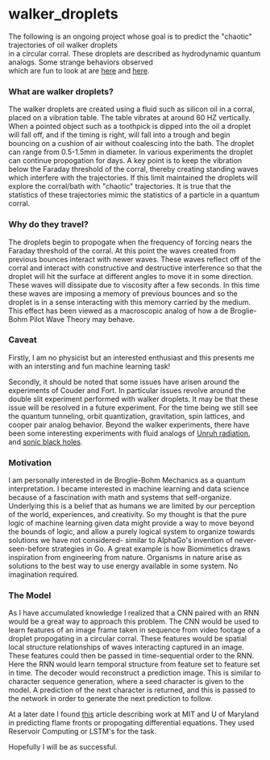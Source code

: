 # walker_droplets
The following is an ongoing project whose goal is to predict the "chaotic" trajectories of oil walker droplets<br>
in a circular corral.  These droplets are described as hydrodynamic quantum analogs. Some strange behaviors observed<br> 
which are fun to look at are [here](https://www.youtube.com/watch?v=-2yYgfaU6Ik) and [here](https://www.youtube.com/watch?v=MP-NZ5EoTm4).<br>

### What are walker droplets?
The walker droplets are created using a fluid such as silicon oil in a corral, placed on a vibration table. The table
vibrates at around 60 HZ vertically.  When a pointed object such as a toothpick is dipped into the oil a droplet will
fall off, and if the timing is right, will fall into a trough and begin bouncing on a cushion of air without coalescing
into the bath. The droplet can range from 0.5-1.5mm in diameter. In various experiments the droplet can continue propogation
for days. A key point is to keep the vibration below the Faraday threshold of the corral, thereby creating standing waves
which interfere with the trajectories. If this limit maintained the droplets will explore the corral/bath with "chaotic" 
trajectories.  It is true that the statistics of these trajectories mimic the statistics of a particle in a quantum corral.

### Why do they travel?
The droplets begin to propogate when the frequency of forcing nears the Faraday threshold of the corral.  At this point the
waves created from previous bounces interact with newer waves.  These waves reflect off of the corral and interact with
constructive and destructive interference so that the droplet will hit the surface at different angles to move it in some
direction.  These waves will dissipate due to viscosity after a few seconds.  In this time these waves are imposing a memory
of previous bounces and so the droplet is in a sense interacting with this memory carried by the medium. This effect has been
viewed as a macroscopic analog of how a de Broglie-Bohm Pilot Wave Theory may behave.  

### Caveat
Firstly, I am no physicist but an interested enthusiast and this presents me with an intersting and fun machine learning task!

Secondly, it should be noted that some issues have arisen around the experiments of Couder and Fort. In particular issues
revolve around the double slit experiment performed with walker droplets. It may be that these issue will be resolved in a 
future experiment. For the time being we still see the quantum tunneling, orbit quantization, gravitation, spin lattices, and 
cooper pair analog behavior. Beyond the walker experiments, there have been some interesting experiments with fluid analogs of
[Unruh radiation](https://journals.aps.org/pra/abstract/10.1103/PhysRevA.98.022118), and [sonic black holes](https://www.quantamagazine.org/philosophers-debate-new-sonic-black-hole-discovery-20190625/).  

### Motivation
I am personally interested in de Broglie-Bohm Mechanics as a quantum interpretation.  I became interested in machine learning
and data science because of a fascination with math and systems that self-organize. Underlying this is a belief that as humans
we are limited by our perception of the world, experiences, and creativity.  So my thought is that the pure logic of machine
learning given data might provide a way to move beyond the bounds of logic, and allow a purely logical system to organize
towards solutions we have not considered- similar to AlphaGo's invention of never-seen-before strategies in Go. A great 
example is how Biomimetics draws inspiration from engineering from nature. Organisms in nature arise as solutions to the best
way to use energy available in some system.  No imagination required. 

### The Model
As I have accumulated knowledge I realized that a CNN paired with an RNN would be a great way to approach this problem. The
CNN would be used to learn features of an image frame taken in sequence from video footage of a droplet propogating
in a circular corral. These features would be spatial local structure relationships of waves interacting captured in an image. 
These features could then be passed in time-sequential order to the RNN. Here the RNN would learn temporal structure from 
feature set to feature set in time. The decoder would reconstruct a prediction image. This is similar to character sequence
generation, where a seed character is given to the model. A prediction of the next character is returned, and this is passed
to the network in order to generate the next prediction to follow.

At a later date I found [this](https://www.quantamagazine.org/machine-learnings-amazing-ability-to-predict-chaos-20180418/) 
article describing work at MIT and U of Maryland in predicting flame fronts or propogating differential equations. They used Reservoir Computing or LSTM's for the task.

Hopefully I will be as successful.

